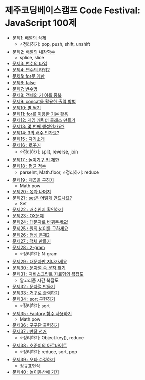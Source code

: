 # 제주코딩베이스캠프 Code Festival: JavaScript 100제

- [문제1: 배열의 삭제](doc/001.md)
  - ⭐정리하기: pop, push, shift, unshift
- [문제2: 배열의 내장함수](doc/002.md)
  - splice, slice
- [문제3: 변수의 타입](doc/003.md)
- [문제4: 변수의 타입2](doc/004.md)
- [문제5: for문 계산](doc/005.md)
- [문제6: false](doc/006.md)
- [문제7: 변수명](doc/007.md)
- [문제8: 객체의 키 이름 중복](doc/008.md)
- [문제9: concat을 활용한 출력 방법](doc/009.md)
- [문제10: 별 찍기](doc/010.md)
- [문제11: for를 이용한 기본 활용](doc/011.md)
- [문제12: 게임 캐릭터 클래스 만들기](doc/012.md)
- [문제13: 몇 번째 행성인가요?](doc/013.md)
- [문제14: 3의 배수 인가요?](doc/014.md)
- [문제15 : 자기소개](doc/015.md)
- [문제16 : 로꾸거](doc/016.md)
  - ⭐정리하기: split, reverse, join
- [문제17 : 놀이기구 키 제한](doc/017.md)
- [문제18 : 평균 점수](doc/018.md)
  - parseInt, Math.floor, ⭐정리하기: reduce
- [문제19 : 제곱을 구하자](doc/019.md)
  - Math.pow
- [문제20 : 몫과 나머지](doc/020.md)
- [문제21 : set은 어떻게 만드나요?](doc/021.md)
  - Set
- [문제22 : 배수인지 확인하기](doc/022.md)
- [문제23 : OX문제](doc/023.md)
- [문제24 : 대문자로 바꿔주세요!](doc/024.md)
- [문제25 : 원의 넓이를 구하세요](doc/025.md)
- [문제26 : 행성 문제2](doc/026.md)
- [문제27 : 객체 만들기](doc/027.md)
- [문제28 : 2-gram](doc/028.md)
  - ⭐정리하기: N-gram
- [문제29 : 대문자만 지나가세요](doc/029.md)
- [문제30 : 문자열 속 문자 찾기](doc/030.md)
- [문제31 : 자바스크립트 자료형의 복잡도](doc/031.md)
  - 알고리즘 시간 복잡도 
- [문제32 : 문자열 만들기](doc/032.md)
- [문제33 : 거꾸로 출력하기](doc/033.md)
- [문제34 : sort 구현하기](doc/034.md)
  - ⭐정리하기: sort
- [문제35 : Factory 함수 사용하기](doc/035.md)
  - Math.pow
- [문제36 : 구구단 출력하기](doc/036.md)
- [문제37 : 반장 선거](doc/037.md)
  - ⭐정리하기: Object.key(), reduce
- [문제38 : 호준이의 아르바이트](doc/038.md)
  - ⭐정리하기: reduce, sort, pop
- [문제39 : 오타 수정하기](doc/039.md)
  - 정규표현식
- [문제40 : 놀이동산에 가자](doc/040.md)